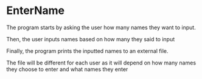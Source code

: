 # EnterName
The program starts by asking the user how many names they want to input.

Then, the user inputs names based on how many they said to input

Finally, the program prints the inputted names to an external file.

The file will be different for each user as it will depend on how many names they choose to enter and what names they enter
